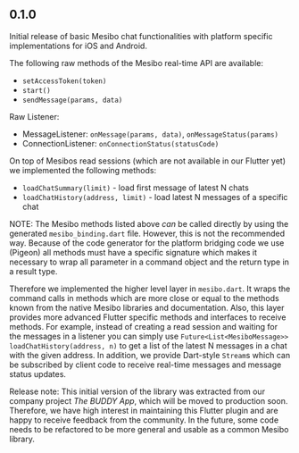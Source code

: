 ## 0.1.0

Initial release of basic Mesibo chat functionalities with platform specific implementations for iOS
and Android.

The following raw methods of the Mesibo real-time API are available:
* `setAccessToken(token)`
* `start()`
* `sendMessage(params, data)`

Raw Listener:
* MessageListener: `onMessage(params, data)`, `onMessageStatus(params)`
* ConnectionListener: `onConnectionStatus(statusCode)`

On top of Mesibos read sessions (which are not available in our Flutter yet) we implemented the
following methods:

* `loadChatSummary(limit)` - load first message of latest N chats
* `loadChatHistory(address, limit)` - load latest N messages of a specific chat

NOTE: The Mesibo methods listed above *can* be called directly by using the generated
`mesibo_binding.dart` file. However, this is not the recommended way. Because of the code generator
for the platform bridging code we use (Pigeon) all methods must have a specific signature which makes
it necessary to wrap all parameter in a command object and the return type in a result type.

Therefore we implemented the higher level layer in `mesibo.dart`. It wraps the command calls in methods
which are more close or equal to the methods known from the native Mesibo libraries and documentation.
Also, this layer provides more advanced Flutter specific methods and interfaces to receive methods.
For example, instead of creating a read session and waiting for the messages in a listener you can
simply use `Future<List<MesiboMessage>> loadChatHistory(address, n)` to get a list of the latest N
messages in a chat with the given address.
In addition, we provide Dart-style `Stream`s which can be subscribed by client code to receive real-time
messages and message status updates.

Release note: This initial version of the library was extracted from our company project
*The BUDDY App*, which will be moved to production soon. Therefore, we have high interest in maintaining
this Flutter plugin and are happy to receive feedback from the community.
In the future, some code needs to be refactored to be more general and usable as a common Mesibo library.